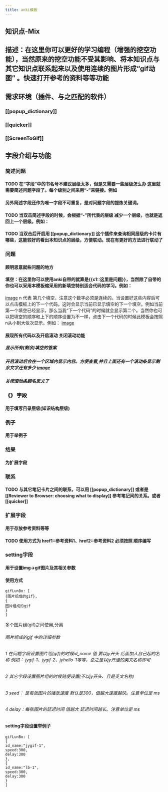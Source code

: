 ```yaml
---
title: anki模板
---
```


## 知识点-Mix
## 描述：在这里你可以更好的学习编程（增强的挖空功能），当然原来的挖空功能不受其影响、将本知识点与其它知识点联系起来以及使用连续的图片形成“gif动图” 。快速打开参考的资料等等功能
## 需求环境（插件、与之匹配的软件）
### [[popup_dictionary]]
### [[quicker]]
### [[ScreenToGif]]
## 字段介绍与功能
### 简述问题
#### TODO 在“字段”中的书名号不建议层级太多，但是又需要一些层级怎么办 这里就需要简述问题字段了。每个级别之间采用“-”来链接。例如
#### 另外简述字段还作为唯一字段不可重复，是对问题字段的提炼关键词。
#### TODO 当双击简述字段的时候，会根据“-”所代表的层级 减少一个层级，也就是返回上一个层级。例如：
#### TODO 当双击后开启用 [[popup_dictionary]] 这个插件来查询相同层级的卡片有哪些，这能较好的看出本知识点的层级，方便联动。现在有**更好的方法进行联动了**
### 问题
#### 顾明思意就些问题的地方
#### 填空：在这里你可以使用anki自带的就算是{{c1::这里是问题}}，当然除了自带的你也可以采用本模板缩采用的新填空特别适合代码的学习。例如：
[image](http://tuchuang.lifeupnote.com/blog/20200823/YKIUMDfmhB2p.png?imageslim)
n 代表 第几个填空，注意这个数字必须是连续的。当设置好这些内容后可以点击模板上的下一个代码，这时会显示当前已显示填空的下一个填空。例如当前第一个填空已经显示，那么当我“下一个代码”的时候就会显示第二个。当然你也可以把填空的顺序和上下的顺序设置为不一样，点击下一个代码的时候此模板会按照 n从小到大依次显示。例如：
[image](http://tuchuang.lifeupnote.com/blog/20200823/72WXmWe7rXlz.gif)
#### 展现所有代码以及开启滚动 关闭滚动功能
##### 显示所有(剩余)填空的答案
##### 开启滚动后会在一个区域内显示内容。方便查看,并且上面还有一个滚动条显示剩余文字还有多少 [image](http://tuchuang.lifeupnote.com/blog/20200823/3vM1z7ULuMdC.gif)
##### 关闭滚动条顾名思义了
### 《》 字段
#### 用于填写目录层级(知识结构层级)
### 例子
#### 用于举例子
### 结果
#### 为扩展字段
### 联系
#### TODO 与其它笔记卡片之间的联系，可以用 [[popup_dictionary]] 或者是 [[Reviewer to Browser: choosing what to display]] 参考笔记间的关系。或者 [[quicker]]
### 扩展字段
#### 用于存放参考资料等等
#### TODO 使用方式为 **href1::参考资料1**、**href2::参考资料2** 必须按照 顺序编写
### setting字段
#### 用于设置img->gif图片及其相关参数
#### 使用方式
```
gifLunBo: [
{图片组成的gif},
{
图片组成的gif
}
]
```
多个图片组(gif)之间使用,分离
###### 图片组成的gif 中的详细参数
###### 1 在问题字段设置图片组(gif)的时候id_name 值 要以jy开头 后面加入自己起的名称 例如： jygif-1、jygif-2、jyhello-1等等，总之是以jy开通的英文名称即可
###### 2 其它字段设置图片组的时候随便设置(不以jy开头、且是英文名称)
###### 3 seed： 是每张图片的播放速度 默认是300，值越大速度越快。注意单位是 ms
###### 4 delay：每张图片的延迟时间 值越大 延迟时间越长。注意单位是 ms
#### setting字段设置举例子
```
gifLunBo: [
{
id_name:"jygif-1",
speed:300,
delay:300
},
{
id_name:"lb-1",
speed:300,
delay:300
}
]
```
